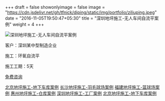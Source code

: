 +++
draft = false
showonlyimage = false
image = "https://cdn.jsdelivr.net/gh/tfnick/diping/static/img/portfolio/ziliuping.jpeg"
date = "2016-11-05T19:50:47+05:30"
title = "深圳地坪施工-无人车间自流平案例"
weight = 4
+++

![深圳地坪施工-无人车间自流平案例](https://cdn.jsdelivr.net/gh/tfnick/diping/static/img/portfolio/ziliuping.jpeg)


客户：深圳某中型制造企业

施工：环氧自流平

施工工期：5天

[免费咨询](/contact/)

[北京地坪施工-地下车库案例](/portfolio/beijingdipingshigong/)
[长沙地坪施工-羽毛球场案例](/portfolio/changshadipingshigong/)
[福建地坪施工-篮球场案例](/portfolio/fujiandipingshigong/)
[惠州地坪施工-仓库案例](/portfolio/huizhoudipingshigong/)
[深圳地坪施工-工厂案例](/portfolio/shenzhengdipingshigong-1/)
[北京地坪施工-地下车库案例](/portfolio/beijingdipingshigong/)


 
